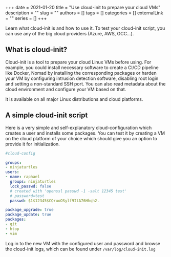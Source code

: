 +++
date = 2021-01-20
title = "Use cloud-init to prepare your cloud VMs"
description = ""
slug = ""
authors = []
tags = []
categories = []
externalLink = ""
series = []
+++

Learn what cloud-init is and how to use it. To test your cloud-init script, you can use any of the big cloud providers
(Azure, AWS, GCC...).

## What is cloud-init?
Cloud-init is a tool to prepare your cloud Linux VMs before using. For example, you could install necessary software to
create a CI/CD pipeline like Docker, Nomad by installing the corresponding packages or harden your VM by configuring
intrusion detection software, disabling root login and setting a non-standard SSH port. You can also read metadata about
the cloud environment and configure your VM based on that.

It is available on all major Linux distributions and cloud platforms.

## A simple cloud-init script
Here is a very simple and self-explanatory cloud-configuration which creates a user and installs some packages. You can
test it by creating a VM on the cloud platform of your choice which should give you an option to provide it for
initialization.

```yaml
#cloud-config

groups:
- ninjaturtles
users:
- name: raphael
  groups: ninjaturtles
  lock_passwd: false
  # created with 'openssl passwd -1 -salt 12345 test'
  # password=test
  passwd: $1$12345$CQruoOSylf9ItA76Hhqh2.

package_upgrade: true
package_update: true
packages:
- git
- htop
- vim
```

Log in to the new VM with the configured user and password and browse the cloud-init logs, which can be found
under `/var/log/cloud-init.log`